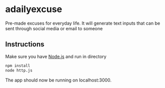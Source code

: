 # adailyexcuse
Pre-made excuses for everyday life. It will generate text inputs that can be sent through social media or email to someone

## Instructions

Make sure you have [Node.js](http://nodejs.org/) and run in directory

```sh
npm install
node http.js
```

The app should now be running on localhost:3000.
